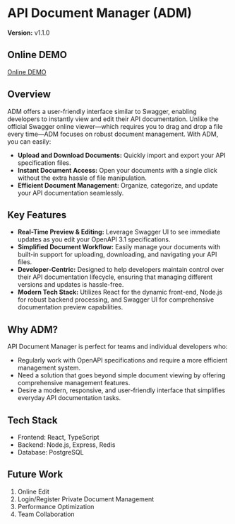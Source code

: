 # API Document Manager (ADM)

**Version:** v1.1.0



## Online DEMO

[Online DEMO](https://api-document-manager.onrender.com/)

## Overview

ADM offers a user-friendly interface similar to Swagger, enabling developers to instantly view and edit their API documentation. Unlike the official Swagger online viewer—which requires you to drag and drop a file every time—ADM focuses on robust document management. With ADM, you can easily:

- **Upload and Download Documents:** Quickly import and export your API specification files.
- **Instant Document Access:** Open your documents with a single click without the extra hassle of file manipulation.
- **Efficient Document Management:** Organize, categorize, and update your API documentation seamlessly.

## Key Features

- **Real-Time Preview & Editing:** Leverage Swagger UI to see immediate updates as you edit your OpenAPI 3.1 specifications.
- **Simplified Document Workflow:** Easily manage your documents with built-in support for uploading, downloading, and navigating your API files.
- **Developer-Centric:** Designed to help developers maintain control over their API documentation lifecycle, ensuring that managing different versions and updates is hassle-free.
- **Modern Tech Stack:** Utilizes React for the dynamic front-end, Node.js for robust backend processing, and Swagger UI for comprehensive documentation preview capabilities.

## Why ADM?

API Document Manager is perfect for teams and individual developers who:
- Regularly work with OpenAPI specifications and require a more efficient management system.
- Need a solution that goes beyond simple document viewing by offering comprehensive management features.
- Desire a modern, responsive, and user-friendly interface that simplifies everyday API documentation tasks.

## Tech Stack

- Frontend: React, TypeScript
- Backend: Node.js, Express, Redis
- Database: PostgreSQL

## Future Work

1. Online Edit
2. Login/Register Private Document Management
3. Performance Optimization
4. Team Collaboration
